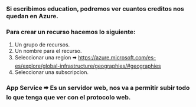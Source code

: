 ### Si escribimos education, podremos ver cuantos creditos nos quedan en Azure.

### Para crear un recurso hacemos lo siguiente: 
1. Un grupo de recursos.
2. Un nombre para el recurso.
3. Seleccionar una region 🠮 https://azure.microsoft.com/es-es/explore/global-infrastructure/geographies/#geographies
4. Seleccionar una subscripcion. 


### App Service 🠮 Es un servidor web, nos va a permitir subir todo lo que tenga que ver con el protocolo web.